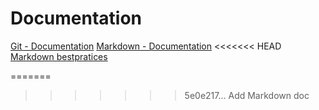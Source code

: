 # Documentation

[Git - Documentation](https://git-scm.com/doc)
[Markdown - Documentation](https://guides.github.com/features/mastering-markdown)
<<<<<<< HEAD
[Markdown bestpratices](https://www.markdownguide.org/basic-syntax/)

=======
>>>>>>> 5e0e217... Add Markdown doc

